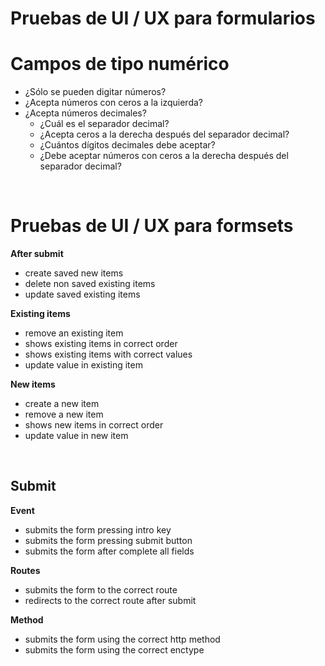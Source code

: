 # Pruebas de UI / UX para formularios

# Campos de tipo numérico

- ¿Sólo se pueden digitar números?
- ¿Acepta números con ceros a la izquierda?
- ¿Acepta números decimales?
    - ¿Cuál es el separador decimal?
    - ¿Acepta ceros a la derecha después del separador decimal?
    - ¿Cuántos dígitos decimales debe aceptar?
    - ¿Debe aceptar números con ceros a la derecha después del separador decimal?

<br>

# Pruebas de UI / UX para formsets








**After submit**

- create saved new items
- delete non saved existing items
- update saved existing items

**Existing items**

- remove an existing item
- shows existing items in correct order
- shows existing items with correct values
- update value in existing item

**New items**

- create a new item
- remove a new item
- shows new items in correct order
- update value in new item

<br />

<h2 id="submit">Submit</h2>

**Event**

- submits the form pressing intro key
- submits the form pressing submit button
- submits the form after complete all fields

**Routes**

- submits the form to the correct route
- redirects to the correct route after submit

**Method**

- submits the form using the correct http method
- submits the form using the correct enctype
